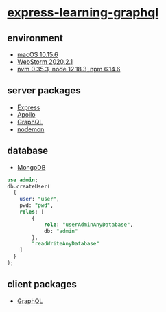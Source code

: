 # [express-learning-graphql](https://github.com/MoonHighway/learning-graphql)

## environment
- [macOS 10.15.6](https://www.apple.com/tw/macos/catalina/)
- [WebStorm 2020.2.1](https://www.jetbrains.com/webstorm/)
- [nvm 0.35.3, node 12.18.3, npm 6.14.6](https://nodejs.org/en/)

## server packages
- [Express](https://expressjs.com/zh-tw/)
- [Apollo](https://www.apollographql.com/docs/)
- [GraphQL](https://graphql.org/)
- [nodemon](https://nodemon.io/)

## database
- [MongoDB](https://www.mongodb.com/)
```sql
use admin;
db.createUser(
  {
    user: "user",
    pwd: "pwd",
    roles: [
        {
            role: "userAdminAnyDatabase",
            db: "admin"
        },
        "readWriteAnyDatabase"
    ]
  }
);
```

## client packages
- [GraphQL](https://graphql.org/)
